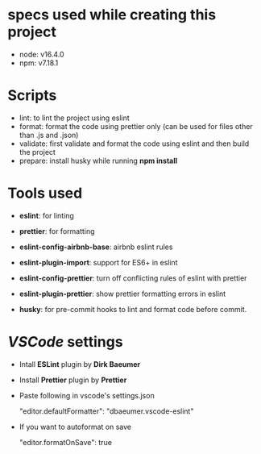 
# specs used while creating this project

- node: v16.4.0
- npm: v7.18.1

# Scripts

- lint: to lint the project using eslint
- format: format the code using prettier only (can be used for files other than .js and .json)
- validate: first validate and format the code using eslint and then build the project
- prepare: install husky while running **npm install**

  

# Tools used

- **eslint**: for linting

- **prettier**: for formatting

- **eslint-config-airbnb-base**: airbnb eslint rules

- **eslint-plugin-import**: support for ES6+ in eslint

- **eslint-config-prettier**: turn off conflicting rules of eslint with prettier

- **eslint-plugin-prettier**: show prettier formatting errors in eslint

- **husky**: for pre-commit hooks to lint and format code before commit.

  

# *VSCode* settings

- Intall **ESLint** plugin by **Dirk Baeumer**

- Install **Prettier** plugin by **Prettier**

- Paste following in vscode's settings.json
   

     "editor.defaultFormatter": "dbaeumer.vscode-eslint"

- If you want to autoformat on save
   

     "editor.formatOnSave": true
